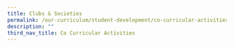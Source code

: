 ```yaml
---
title: Clubs & Societies
permalink: /our-curriculum/student-development/co-curricular-activities/clubs-societies/
description: ""
third_nav_title: Co Curricular Activities
---
```

